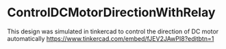 # ControlDCMotorDirectionWithRelay
 This design was simulated in tinkercad to control the direction of DC motor automatically
https://www.tinkercad.com/embed/fJEV2JAwPI8?editbtn=1
